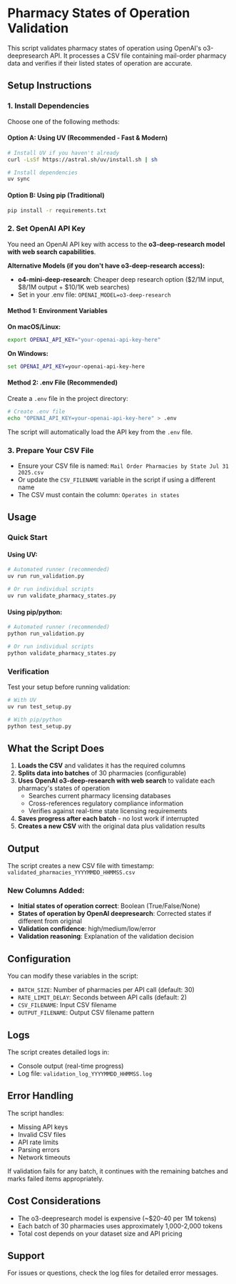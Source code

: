 # Pharmacy States of Operation Validation

This script validates pharmacy states of operation using OpenAI's o3-deepresearch API. It processes a CSV file containing mail-order pharmacy data and verifies if their listed states of operation are accurate.

## Setup Instructions

### 1. Install Dependencies

Choose one of the following methods:

#### Option A: Using UV (Recommended - Fast & Modern)
```bash
# Install UV if you haven't already
curl -LsSf https://astral.sh/uv/install.sh | sh

# Install dependencies
uv sync
```

#### Option B: Using pip (Traditional)
```bash
pip install -r requirements.txt
```

### 2. Set OpenAI API Key

You need an OpenAI API key with access to the **o3-deep-research model with web search capabilities**.


**Alternative Models (if you don't have o3-deep-research access):**
- **o4-mini-deep-research**: Cheaper deep research option ($2/1M input, $8/1M output + $10/1K web searches)
- Set in your .env file: `OPENAI_MODEL=o3-deep-research`

#### Method 1: Environment Variables
**On macOS/Linux:**
```bash
export OPENAI_API_KEY="your-openai-api-key-here"
```

**On Windows:**
```cmd
set OPENAI_API_KEY=your-openai-api-key-here
```

#### Method 2: .env File (Recommended)
Create a `.env` file in the project directory:
```bash
# Create .env file
echo "OPENAI_API_KEY=your-openai-api-key-here" > .env
```

The script will automatically load the API key from the `.env` file.

### 3. Prepare Your CSV File
- Ensure your CSV file is named: `Mail Order Pharmacies by State Jul 31 2025.csv`
- Or update the `CSV_FILENAME` variable in the script if using a different name
- The CSV must contain the column: `Operates in states`

## Usage

### Quick Start

#### Using UV:
```bash
# Automated runner (recommended)
uv run run_validation.py

# Or run individual scripts
uv run validate_pharmacy_states.py
```

#### Using pip/python:
```bash
# Automated runner (recommended)
python run_validation.py

# Or run individual scripts
python validate_pharmacy_states.py
```

### Verification
Test your setup before running validation:
```bash
# With UV
uv run test_setup.py

# With pip/python
python test_setup.py
```

## What the Script Does

1. **Loads the CSV** and validates it has the required columns
2. **Splits data into batches** of 30 pharmacies (configurable)
3. **Uses OpenAI o3-deep-research with web search** to validate each pharmacy's states of operation
   - Searches current pharmacy licensing databases
   - Cross-references regulatory compliance information
   - Verifies against real-time state licensing requirements
4. **Saves progress after each batch** - no lost work if interrupted
5. **Creates a new CSV** with the original data plus validation results

## Output

The script creates a new CSV file with timestamp: `validated_pharmacies_YYYYMMDD_HHMMSS.csv`

### New Columns Added:
- **Initial states of operation correct**: Boolean (True/False/None)
- **States of operation by OpenAI deepresearch**: Corrected states if different from original
- **Validation confidence**: high/medium/low/error
- **Validation reasoning**: Explanation of the validation decision

## Configuration

You can modify these variables in the script:
- `BATCH_SIZE`: Number of pharmacies per API call (default: 30)
- `RATE_LIMIT_DELAY`: Seconds between API calls (default: 2)
- `CSV_FILENAME`: Input CSV filename
- `OUTPUT_FILENAME`: Output CSV filename pattern

## Logs

The script creates detailed logs in:
- Console output (real-time progress)
- Log file: `validation_log_YYYYMMDD_HHMMSS.log`

## Error Handling

The script handles:
- Missing API keys
- Invalid CSV files
- API rate limits
- Parsing errors
- Network timeouts

If validation fails for any batch, it continues with the remaining batches and marks failed items appropriately.

## Cost Considerations

- The o3-deepresearch model is expensive (~$20-40 per 1M tokens)
- Each batch of 30 pharmacies uses approximately 1,000-2,000 tokens
- Total cost depends on your dataset size and API pricing

## Support

For issues or questions, check the log files for detailed error messages.